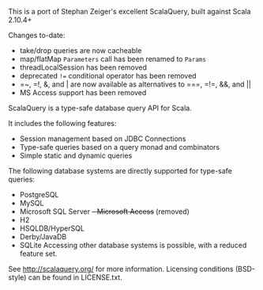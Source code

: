 This is a port of Stephan Zeiger's excellent ScalaQuery, built against Scala
2.10.4+

Changes to-date:
* take/drop queries are now cacheable
* map/flatMap `Parameters` call has been renamed to `Params`
* threadLocalSession has been removed
* deprecated `!=` conditional operator has been removed
* =~, =!, &, and | are now available as alternatives to ===, =!=, &&, and ||
* MS Access support has been removed

ScalaQuery is a type-safe database query API for Scala.

It includes the following features:
- Session management based on JDBC Connections
- Type-safe queries based on a query monad and combinators
- Simple static and dynamic queries

The following database systems are directly supported for type-safe queries:
- PostgreSQL
- MySQL
- Microsoft SQL Server
~~- Microsoft Access~~ (removed)
- H2
- HSQLDB/HyperSQL
- Derby/JavaDB
- SQLite
Accessing other database systems is possible, with a reduced feature set.

See <http://scalaquery.org/> for more information.
Licensing conditions (BSD-style) can be found in LICENSE.txt.
